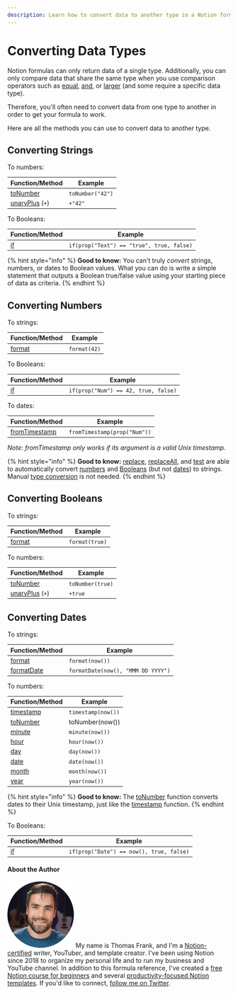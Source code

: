 ```yaml
---
description: Learn how to convert data to another type in a Notion formula.
---
```


# Converting Data Types

Notion formulas can only return data of a single type. Additionally, you can only compare data that share the same type when you use comparison operators such as [equal](../formula-components/operators/equal.md), [and](../formula-components/operators/and.md), or [larger](../formula-components/operators/larger.md) (and some require a specific data type).

Therefore, you'll often need to convert data from one type to another in order to get your formula to work.

Here are all the methods you can use to convert data to another type.

## Converting Strings

To numbers:

| Function/Method                                                 | Example          |
| --------------------------------------------------------------- | ---------------- |
| [toNumber](../formula-components/functions/tonumber.md)         | `toNumber("42")` |
| [unaryPlus](../formula-components/operators/unaryplus.md) (`+`) | `+"42"`          |

To Booleans:

| Function/Method                             | Example                                   |
| ------------------------------------------- | ----------------------------------------- |
| [if](../formula-components/operators/if.md) | `if(prop("Text") == "true", true, false)` |

{% hint style="info" %}
**Good to know:** You can't truly _convert_ strings, numbers, or dates to Boolean values. What you can do is write a simple statement that outputs a Boolean true/false value using your starting piece of data as criteria.
{% endhint %}

## Converting Numbers

To strings:

| Function/Method                                     | Example      |
| --------------------------------------------------- | ------------ |
| [format](../formula-components/functions/format.md) | `format(42)` |

To Booleans:

| Function/Method                             | Example                              |
| ------------------------------------------- | ------------------------------------ |
| [if](../formula-components/operators/if.md) | `if(prop("Num") == 42, true, false)` |

To dates:

| Function/Method                                                   | Example                      |
| ----------------------------------------------------------------- | ---------------------------- |
| [fromTimestamp](../formula-components/functions/fromtimestamp.md) | `fromTimestamp(prop("Num"))` |

_Note: fromTimestamp only works if its argument is a valid Unix timestamp._

{% hint style="info" %}
**Good to know:** [replace](../formula-components/functions/replace.md), [replaceAll](../formula-components/functions/replaceall.md), and [test](../formula-components/functions/test.md) are able to automatically convert [numbers](../formula-basics/data-types/number.md) and [Booleans](../formula-basics/data-types/boolean-checkbox.md) (but not [dates](../formula-basics/data-types/date-data-type.md)) to strings. Manual [type conversion](converting-data-types.md) is not needed.
{% endhint %}

## Converting Booleans

To strings:

| Function/Method                                     | Example        |
| --------------------------------------------------- | -------------- |
| [format](../formula-components/functions/format.md) | `format(true)` |

To numbers:

| Function/Method                                                 | Example          |
| --------------------------------------------------------------- | ---------------- |
| [toNumber](../formula-components/functions/tonumber.md)         | `toNumber(true)` |
| [unaryPlus](../formula-components/operators/unaryplus.md) (`+`) | `+true`          |

## Converting Dates

To strings:

| Function/Method                                             | Example                            |
| ----------------------------------------------------------- | ---------------------------------- |
| [format](../formula-components/functions/format.md)         | `format(now())`                    |
| [formatDate](../formula-components/functions/formatdate.md) | `formatDate(now(), "MMM DD YYYY")` |

To numbers:

| Function/Method                                           | Example            |
| --------------------------------------------------------- | ------------------ |
| [timestamp](../formula-components/functions/timestamp.md) | `timestamp(now())` |
| [toNumber](../formula-components/functions/tonumber.md)   | toNumber(now())    |
| [minute](../formula-components/functions/minute.md)       | `minute(now())`    |
| [hour](../formula-components/functions/hour.md)           | `hour(now())`      |
| [day](../formula-components/functions/day.md)             | `day(now())`       |
| [date](../formula-components/functions/date.md)           | `date(now())`      |
| [month](../formula-components/functions/month.md)         | `month(now())`     |
| [year](../formula-components/functions/year.md)           | `year(now())`      |

{% hint style="info" %}
**Good to know:** The [toNumber](../formula-components/functions/tonumber.md) function converts dates to their Unix timestamp, just like the [timestamp](../formula-components/functions/timestamp.md) function.
{% endhint %}

To Booleans:

| Function/Method                             | Example                                  |
| ------------------------------------------- | ---------------------------------------- |
| [if](../formula-components/operators/if.md) | `if(prop("Date") == now(), true, false)` |

#### About the Author

<img src="../.gitbook/assets/Notion Fundamentals with Thomas Frank - Avatar 2021 compressed (1).png" alt="" data-size="line"> My name is Thomas Frank, and I'm a [Notion-certified](https://www.credly.com/badges/95fae13a-17bf-4b4a-a3d2-d58c8a3e6a2a/public\_url) writer, YouTuber, and template creator. I've been using Notion since 2018 to organize my personal life and to run my business and YouTube channel. In addition to this formula reference, I've created a [free Notion course for beginners](https://thomasjfrank.com/fundamentals/) and several [productivity-focused Notion templates](https://thomasjfrank.com/templates/). If you'd like to connect, [follow me on Twitter](https://twitter.com/TomFrankly).

